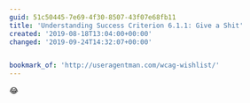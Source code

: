 ```yaml
---
guid: 51c50445-7e69-4f30-8507-43f07e68fb11
title: 'Understanding Success Criterion 6.1.1: Give a Shit'
created: '2019-08-18T13:04:00+00:00'
changed: '2019-09-24T14:32:07+00:00'


bookmark_of: 'http://useragentman.com/wcag-wishlist/'
---
```


😂
